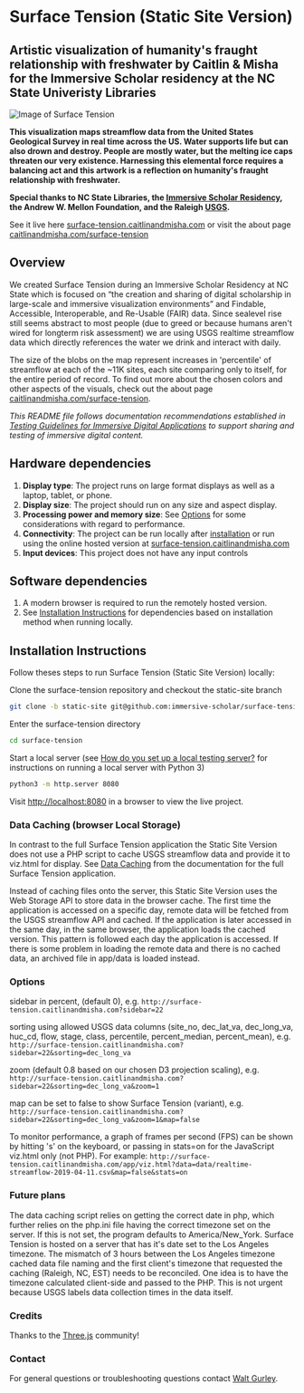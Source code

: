 # Surface Tension (Static Site Version)

## Artistic visualization of humanity's fraught relationship with freshwater by Caitlin &amp; Misha for the Immersive Scholar residency at the NC State Univeristy Libraries

![Image of Surface Tension](https://caitlinandmisha.com/wp-content/uploads/2019/04/Surface-Tension-screenshot.jpg)

**This visualization maps streamflow data from the United States Geological Survey in real time across the US. Water supports life but can also drown and destroy. People are mostly water, but the melting ice caps threaten our very existence. Harnessing this elemental force requires a balancing act and this artwork is a reflection on humanity's fraught relationship with freshwater.**

**Special thanks to NC State Libraries, the [Immersive Scholar Residency](https://immersivescholar.org), the Andrew W. Mellon Foundation, and the Raleigh [USGS](https://www.usgs.gov/).**

See it live here [surface-tension.caitlinandmisha.com](http://surface-tension.caitlinandmisha.com) or visit the about page [caitlinandmisha.com/surface-tension](http://caitlinandmisha.com/surface-tension)

## Overview

We created Surface Tension during an Immersive Scholar Residency at NC State which is focused on “the creation and sharing of digital scholarship in large-scale and immersive visualization environments” and Findable, Accessible, Interoperable, and Re-Usable (FAIR) data. Since sealevel rise still seems abstract to most people (due to greed or because humans aren't wired for longterm risk assessment) we are using USGS realtime streamflow data which directly references the water we drink and interact with daily.

The size of the blobs on the map represent increases in 'percentile' of streamflow at each of the ~11K sites, each site comparing only to itself, for the entire period of record. To find out more about the chosen colors and other aspects of the visuals, check out the about page [caitlinandmisha.com/surface-tension](http://caitlinandmisha.com/surface-tension).

*This README file follows documentation recommendations established in [Testing Guidelines for Immersive Digital Applications](https://mfr.osf.io/render?url=https://osf.io/7hmcy/?direct%26mode=render%26action=download%26mode=render) to support sharing and testing of immersive digital content.*

## Hardware dependencies

1. **Display type**: The project runs on large format displays as well as a laptop, tablet, or phone.
1. **Display size**: The project should run on any size and aspect display.
1. **Processing power and memory size**: See [Options](#options) for some considerations with regard to performance.
1. **Connectivity**: The project can be run locally after [installation](##-Installation-Instructions) or run using the online hosted version at [surface-tension.caitlinandmisha.com](http://surface-tension.caitlinandmisha.com)
1. **Input devices**: This project does not have any input controls

## Software dependencies

1. A modern browser is required to run the remotely hosted version.
1. See [Installation Instructions](#installation-Instructions) for dependencies based on installation method when running locally.

## Installation Instructions

Follow theses steps to run Surface Tension (Static Site Version) locally:

Clone the surface-tension repository and checkout the static-site branch

```sh
git clone -b static-site git@github.com:immersive-scholar/surface-tension
```

Enter the surface-tension directory

```sh
cd surface-tension
```

Start a local server (see [How do you set up a local testing server?](https://developer.mozilla.org/en-US/docs/Learn/Common_questions/set_up_a_local_testing_server) for instructions on running a local server with Python 3)

```sh
python3 -m http.server 8080
```

Visit <http://localhost:8080> in a browser to view the live project.

### Data Caching (browser Local Storage)

In contrast to the full Surface Tension application the Static Site Version does not use a PHP script to cache USGS streamflow data and provide it to viz.html for display. See [Data Caching](https://github.com/immersive-scholar/surface-tension#data-caching) from the documentation for the full Surface Tension application.

Instead of caching files onto the server, this Static Site Version uses the Web Storage API to store data in the browser cache. The first time the application is accessed on a specific day, remote data will be fetched from the USGS streamflow API and cached. If the application is later accessed in the same day, in the same browser, the application loads the cached version. This pattern is followed each day the application is accessed. If there is some problem in loading the remote data and there is no cached data, an archived file in app/data is loaded instead.

### Options

sidebar in percent, (default 0), e.g.
`http://surface-tension.caitlinandmisha.com?sidebar=22`

sorting using allowed USGS data columns (site_no, dec_lat_va, dec_long_va, huc_cd, flow, stage, class, percentile, percent_median, percent_mean), e.g.
`http://surface-tension.caitlinandmisha.com?sidebar=22&sorting=dec_long_va`

zoom (default 0.8 based on our chosen D3 projection scaling), e.g.
`http://surface-tension.caitlinandmisha.com?sidebar=22&sorting=dec_long_va&zoom=1`

map can be set to false to show Surface Tension (variant), e.g.
`http://surface-tension.caitlinandmisha.com?sidebar=22&sorting=dec_long_va&zoom=1&map=false`

To monitor performance, a graph of frames per second (FPS) can be shown by hitting 's' on the keyboard, or passing in stats=on for the JavaScript viz.html only (not PHP). For example:
`http://surface-tension.caitlinandmisha.com/app/viz.html?data=data/realtime-streamflow-2019-04-11.csv&map=false&stats=on`

### Future plans

The data caching script relies on getting the correct date in php, which further relies on the php.ini file having the correct timezone set on the server. If this is not set, the program defaults to America/New_York. Surface Tension is hosted on a server that has it's date set to the Los Angeles timezone. The mismatch of 3 hours between the Los Angeles timezone cached data file naming and the first client's timezone that requested the caching (Raleigh, NC, EST) needs to be reconciled. One idea is to have the timezone calculated client-side and passed to the PHP. This is not urgent because USGS labels data collection times in the data itself.

### Credits

Thanks to the [Three.js](https://threejs.org/) community!

### Contact

For general questions or troubleshooting questions contact [Walt Gurley](https://www.lib.ncsu.edu/staff/jwgurley).

